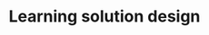 ---
layout: skill
title: Learning solution design
ID: Design
description: You are likely to be the person asked to design a solution that will meet your customer's needs - based on a strong theoretical and practical background.
items:
- ID: D.01
  name: Understanding learning
  L1: Able to describe several theoretical models of how learning works
  L2: Able to explain how models of learning can be translated into designs
  L3: Able to design learning interventions using methods that have a strong theoretical and evidence base
- ID: D.02
  name: Design for motivation
  L1: Able to describe the difference between intrinsic and extrinsic motivation
  L2: Able to explain different approaches to developing and sustaining motivation
  L3: Able to design products and their surrounding communication activities that engage and motivate
- ID: D.03
  name: Visual design
  L1: Able to describe the key elements of visual design
  L2: Able to explain how visual design can help people to access information and retain knowledge
  L3: Able to design products that use visual design effectively, across multiple sizes of device
- ID: D.04
  name: Activity design
  L1: Able to write learning objectives that use Bloom's taxonomy
  L2: Able to identify where learners will struggle with the learning objectives 
  L3: Able to define activities that help people to practice achieving the learning objectives   
- ID: D.05
  name: Accessible design
  L1: Able to describe how differences in motor, cognitive, visual and auditory abilities can cause problems for people in online learning
  L2: Able to explain how to test online materials and systems for accessibility 
  L3: Able to design learning materials and/or systems that take into account relevant differences in ability
---